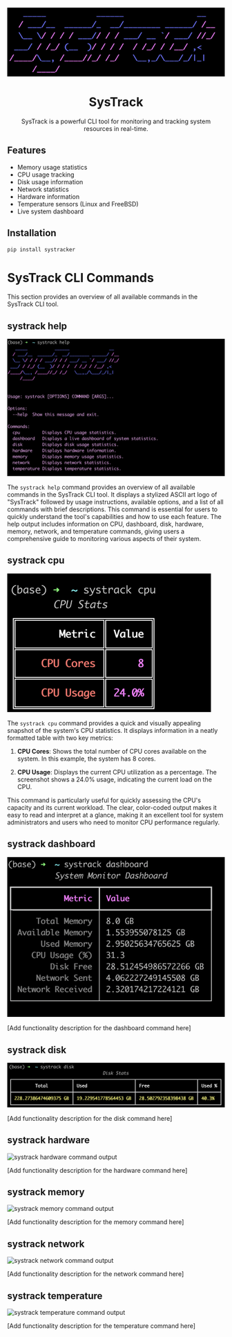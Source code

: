 <p align="center">
  <img src="images/main.png" alt="alt text">
</p>

<h1 align="center">SysTrack</h1>

<p align='center'>SysTrack is a powerful CLI tool for monitoring and tracking system resources in real-time.</p>

## Features

- Memory usage statistics
- CPU usage tracking
- Disk usage information
- Network statistics
- Hardware information
- Temperature sensors (Linux and FreeBSD)
- Live system dashboard

## Installation

```bash
pip install systracker
```

# SysTrack CLI Commands

This section provides an overview of all available commands in the SysTrack CLI tool.

## systrack help

![systrack help command output](images/systrack_help.png)

The `systrack help` command provides an overview of all available commands in the SysTrack CLI tool. It displays a stylized ASCII art logo of "SysTrack" followed by usage instructions, available options, and a list of all commands with brief descriptions. This command is essential for users to quickly understand the tool's capabilities and how to use each feature. The help output includes information on CPU, dashboard, disk, hardware, memory, network, and temperature commands, giving users a comprehensive guide to monitoring various aspects of their system.

## systrack cpu

![systrack cpu command output](images/systrack_cpu.png)

The `systrack cpu` command provides a quick and visually appealing snapshot of the system's CPU statistics. It displays information in a neatly formatted table with two key metrics:

1. **CPU Cores**: Shows the total number of CPU cores available on the system. In this example, the system has 8 cores.

2. **CPU Usage**: Displays the current CPU utilization as a percentage. The screenshot shows a 24.0% usage, indicating the current load on the CPU.

This command is particularly useful for quickly assessing the CPU's capacity and its current workload. The clear, color-coded output makes it easy to read and interpret at a glance, making it an excellent tool for system administrators and users who need to monitor CPU performance regularly.

## systrack dashboard

![systrack dashboard command output](images/systrack_dashboard.png)

[Add functionality description for the dashboard command here]

## systrack disk

![systrack disk command output](images/systrack_disk.png)

[Add functionality description for the disk command here]

## systrack hardware

![systrack hardware command output](path_to_systrack_hardware_screenshot.png)

[Add functionality description for the hardware command here]

## systrack memory

![systrack memory command output](path_to_systrack_memory_screenshot.png)

[Add functionality description for the memory command here]

## systrack network

![systrack network command output](path_to_systrack_network_screenshot.png)

[Add functionality description for the network command here]

## systrack temperature

![systrack temperature command output](path_to_systrack_temperature_screenshot.png)

[Add functionality description for the temperature command here]
